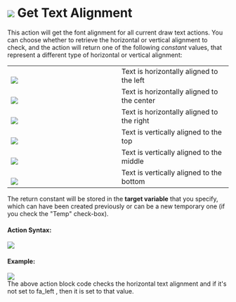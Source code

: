 #  ![](https://gms.magecorn.com/Manual/assets/Images/Scripting_Reference/Drag_And_Drop/Reference/Drawing/i_Drawing_Get_Text_Alignment.png) Get Text Alignment

This action will get the font alignment for all current draw text
actions. You can choose whether to retrieve the horizontal or vertical
alignment to check, and the action will return one of the following
*constant* values, that represent a different type of horizontal or
vertical alignment:

<table>
<colgroup>
<col style="width: 50%" />
<col style="width: 50%" />
</colgroup>
<tbody>
<tr class="odd">
<td><br />
<img
src="https://gms.magecorn.com/Manual/assets/Images/Scripting_Reference/Drag_And_Drop/Reference/Drawing/fa_left.png" /><br />
</td>
<td>Text is horizontally aligned to the left</td>
</tr>
<tr class="even">
<td><br />
<img
src="https://gms.magecorn.com/Manual/assets/Images/Scripting_Reference/Drag_And_Drop/Reference/Drawing/fa_center.png" /><br />
</td>
<td>Text is horizontally aligned to the center</td>
</tr>
<tr class="odd">
<td><br />
<img
src="https://gms.magecorn.com/Manual/assets/Images/Scripting_Reference/Drag_And_Drop/Reference/Drawing/fa_right.png" /><br />
</td>
<td>Text is horizontally aligned to the right</td>
</tr>
<tr class="even">
<td><br />
<img
src="https://gms.magecorn.com/Manual/assets/Images/Scripting_Reference/Drag_And_Drop/Reference/Drawing/fa_top.png" /><br />
</td>
<td>Text is vertically aligned to the top</td>
</tr>
<tr class="odd">
<td><br />
<img
src="https://gms.magecorn.com/Manual/assets/Images/Scripting_Reference/Drag_And_Drop/Reference/Drawing/fa_middle.png" /><br />
</td>
<td>Text is vertically aligned to the middle</td>
</tr>
<tr class="even">
<td><br />
<img
src="https://gms.magecorn.com/Manual/assets/Images/Scripting_Reference/Drag_And_Drop/Reference/Drawing/fa_bottom.png" /><br />
</td>
<td>Text is vertically aligned to the bottom</td>
</tr>
</tbody>
</table>

The return constant will be stored in the **target variable** that you
specify, which can have been created previously or can be a new
temporary one (if you check the "Temp" check-box).

#### Action Syntax:

  
![](https://gms.magecorn.com/Manual/assets/Images/Scripting_Reference/Drag_And_Drop/Reference/Drawing/a_Drawing_Get_Text_Alignment.png)  

#### Example:

  
![](https://gms.magecorn.com/Manual/assets/Images/Scripting_Reference/Drag_And_Drop/Reference/Drawing/e_Drawing_Get_Font_Alignment.png)  
The above action block code checks the horizontal text alignment and if
it's not set to fa_left , then it is set to that value.
